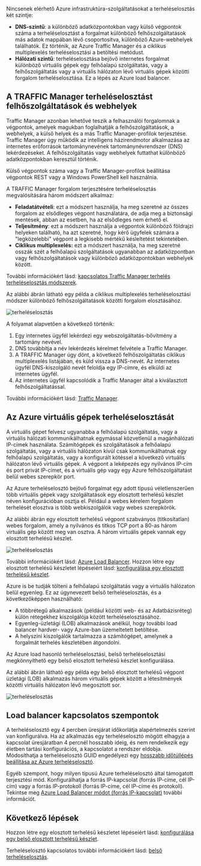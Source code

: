 

Nincsenek elérhető Azure infrastruktúra-szolgáltatásokat a terheléselosztás két szintje:

* **DNS-szintű**: a különböző adatközpontokban vagy külső végpontok száma a terheléselosztást a forgalmat különböző felhőszolgáltatások más adatok mappában lévő csoportosítva, különböző Azure-webhelyek találhatók. Ez történik, az Azure Traffic Manager és a ciklikus multiplexelés terheléselosztási a betöltési metódust.
* **Hálózati szintű**: terheléselosztása bejövő internetes forgalmat különböző virtuális gépek egy felhőalapú szolgáltatás, vagy a felhőszolgáltatás vagy a virtuális hálózaton lévő virtuális gépek közötti forgalom terheléselosztása. Ez a lépés az Azure load balancer.

## <a name="traffic-manager-load-balancing-for-cloud-services-and-websites"></a>A TRAFFIC Manager terheléselosztást felhőszolgáltatások és webhelyek
Traffic Manager azonban lehetővé teszik a felhasználói forgalomnak a végpontok, amelyek magukban foglalhatják a felhőszolgáltatások, a webhelyek, a külső helyek és a más Traffic Manager-profilok terjesztése. Traffic Manager úgy működik az intelligens házirendmotor alkalmazása az internetes erőforrások tartománynevének tartománynévrendszer (DNS) lekérdezéseket. A felhőszolgáltatás vagy webhelyek futtathat különböző adatközpontokban keresztül történik.

Külső végpontok száma vagy a Traffic Manager-profilok beállítása végpontok REST vagy a Windows PowerShell kell használnia.

A TRAFFIC Manager forgalom terjesztésére terheléselosztás megvalósítására három módszert alkalmaz:

* **Feladatátvételi**: ezt a módszert használja, ha meg szeretné az összes forgalom az elsődleges végpont használatára, de adja meg a biztonsági mentések, abban az esetben, ha az elsődleges nem érhető el.
* **Teljesítmény**: ezt a módszert használja a végpontok különböző földrajzi helyeken található, ha azt szeretné, hogy kérő ügyfelek számára a "legközelebbi" végpont a legkisebb mértékű késleltetést tekintetében.
* **Ciklikus multiplexelés:** ezt a módszert használja, ha meg szeretné osszák szét a felhőalapú szolgáltatások ugyanabban az adatközpontban vagy felhőszolgáltatások vagy különböző adatközpontokban webhelyek között.

További információkért lásd: [kapcsolatos Traffic Manager terhelés terheléselosztás módszerek](../articles/traffic-manager/traffic-manager-routing-methods.md).

Az alábbi ábrán látható egy példa a ciklikus multiplexelés terheléselosztási módszer különböző felhőszolgáltatások közötti forgalom elosztásához.

![terheléselosztás](./media/virtual-machines-common-load-balance/TMSummary.png)

A folyamat alapvetően a következő történik:

1. Egy internetes ügyfél lekérdezi egy webszolgáltatás-bővítmény a tartomány nevével.
2. DNS továbbítja a név lekérdezés kérelmet felvétele a Traffic Manager.
3. A TRAFFIC Manager úgy dönt, a következő felhőszolgáltatás ciklikus multiplexelés listájában, és küld vissza a DNS-nevét. Az internetes ügyfél DNS-kiszolgáló nevét feloldja egy IP-címre, és elküldi az internetes ügyfél.
4. Az internetes ügyfél kapcsolódik a Traffic Manager által a kiválasztott felhőszolgáltatással.

További információkért lásd: [Traffic Manager](../articles/traffic-manager/traffic-manager-overview.md).

## <a name="azure-load-balancing-for-virtual-machines"></a>Az Azure virtuális gépek terheléselosztását
A virtuális gépet felvesz ugyanabba a felhőalapú szolgáltatás, vagy a virtuális hálózati kommunikálhatnak egymással közvetlenül a magánhálózati IP-címek használata. Számítógépek és szolgáltatások a felhőalapú szolgáltatás, vagy a virtuális hálózaton kívül csak kommunikálhatnak egy felhőalapú szolgáltatás, vagy a konfigurált kötéssel a következő virtuális hálózaton lévő virtuális gépek. A végpont a leképezés egy nyilvános IP-cím és port privát IP-címet, és a virtuális gép vagy egy Azure felhőszolgáltatást belül webes szerepkör port.

Az Azure terheléselosztó bejövő forgalmat egy adott típusú véletlenszerűen több virtuális gépek vagy szolgáltatások egy elosztott terhelésű készlet néven konfigurációban osztja el. Például a webes kérelem forgalom terhelését elosztva is több webkiszolgálók vagy webes szerepkörök.

Az alábbi ábrán egy elosztott terhelésű végpont szabványos (titkosítatlan) webes forgalom, amely a nyilvános és titkos TCP port a 80-as három virtuális gép között meg van osztva. A három virtuális gépek vannak egy elosztott terhelésű készlet.

![terheléselosztás](./media/virtual-machines-common-load-balance/LoadBalancing.png)

További információkért lásd: [Azure Load Balancer](../articles/load-balancer/load-balancer-overview.md). Hozzon létre egy elosztott terhelésű készletet lépéseiért lásd: [konfigurálása egy elosztott terhelésű készlet](../articles/load-balancer/load-balancer-get-started-internet-arm-ps.md).

Azure is be tudják tölteni a felhőalapú szolgáltatás vagy a virtuális hálózaton belül egyenleg. Ez az úgynevezett belső terheléselosztás, és a következőképpen használható:

* A többrétegű alkalmazások (például közötti web- és az Adatbázisréteg) külön rétegekhez kiszolgálója között terheléselosztásához.
* Egyenleg-üzletági (LOB) alkalmazások anélkül, hogy további load balancer hardver- vagy Azure-ban üzemeltetett betöltése.
* A helyszíni kiszolgálók tartalmazza a számítógépet, amelynek a forgalmát terhelés készletében átgondolni.

Az Azure load hasonló terheléselosztási, belső terheléselosztási megkönnyíthető egy belső elosztott terhelésű készlet konfigurálása.

Az alábbi ábrán látható egy példa egy belső elosztott terhelésű végpont üzletági (LOB) alkalmazás három virtuális gépek között a létesítmények közötti virtuális hálózaton lévő megosztott sor.

![terheléselosztás](./media/virtual-machines-common-load-balance/LOBServers.png)

## <a name="load-balancer-considerations"></a>Load balancer kapcsolatos szempontok
A terheléselosztó egy 4 percben üresjárat időkorlátja alapértelmezés szerint van konfigurálva. Ha az alkalmazás egy terheléselosztó mögött elhagyja a kapcsolat üresjáratban 4 percnél hosszabb ideig, és nem rendelkezik egy életben tartási konfigurációs, a kapcsolatot a rendszer eldobja. Módosíthatja a terheléselosztó GUID engedélyezi egy [hosszabb időtúllépés beállítása az Azure terheléselosztó](../articles/load-balancer/load-balancer-tcp-idle-timeout.md).

Egyéb szempont, hogy milyen típusú Azure terheléselosztó által támogatott terjesztési mód. Konfigurálhatja a forrás IP-kapcsolat (forrás IP-címe, cél IP-cím) vagy a forrás IP-protokoll (forrás IP-címe, cél IP-címe és protokoll). Tekintse meg [Azure Load Balancer módot (forrás IP-kapcsolat)](../articles/load-balancer/load-balancer-distribution-mode.md) további információt.

## <a name="next-steps"></a>Következő lépések
Hozzon létre egy elosztott terhelésű készletet lépéseiért lásd: [konfigurálása egy belső elosztott terhelésű készlet](../articles/load-balancer/load-balancer-get-started-ilb-arm-ps.md).

Terheléselosztó kapcsolatos további információkért lásd: [belső terheléselosztás](../articles/load-balancer/load-balancer-internal-overview.md).

